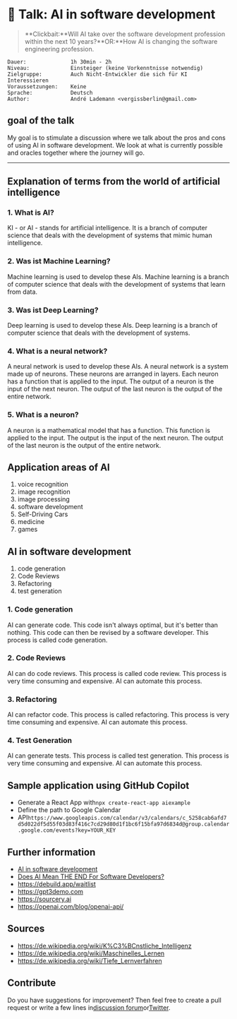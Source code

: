 # 💬 Talk: AI in software development

> **Clickbait:**Will AI take over the software development profession within the next 10 years?**OR:**How AI is changing the software engineering profession.

```text
Dauer:              1h 30min - 2h
Niveau:             Einsteiger (keine Vorkenntnisse notwendig)
Zielgruppe:         Auch Nicht-Entwickler die sich für KI Interessieren
Voraussetzungen:    Keine
Sprache:            Deutsch
Author:             André Lademann <vergissberlin@gmail.com>
```

## goal of the talk

My goal is to stimulate a discussion where we talk about the pros and cons of using AI in software development. We look at what is currently possible and oracles together where the journey will go.

* * *

## Explanation of terms from the world of artificial intelligence

### 1. What is AI?

KI - or AI - stands for artificial intelligence. It is a branch of computer science that deals with the development of systems that mimic human intelligence.

### 2. Was ist Machine Learning?

Machine learning is used to develop these AIs. Machine learning is a branch of computer science that deals with the development of systems that learn from data.

### 3. Was ist Deep Learning?

Deep learning is used to develop these AIs. Deep learning is a branch of computer science that deals with the development of systems.

### 4. What is a neural network?

A neural network is used to develop these AIs. A neural network is a system made up of neurons. These neurons are arranged in layers. Each neuron has a function that is applied to the input. The output of a neuron is the input of the next neuron. The output of the last neuron is the output of the entire network.

### 5. What is a neuron?

A neuron is a mathematical model that has a function. This function is applied to the input. The output is the input of the next neuron. The output of the last neuron is the output of the entire network.

## Application areas of AI

1.  voice recognition
2.  image recognition
3.  image processing
4.  software development
5.  Self-Driving Cars
6.  medicine
7.  games

## AI in software development

1.  code generation
2.  Code Reviews
3.  Refactoring
4.  test generation

### 1. Code generation

AI can generate code. This code isn't always optimal, but it's better than nothing. This code can then be revised by a software developer. This process is called code generation.

### 2. Code Reviews

AI can do code reviews. This process is called code review. This process is very time consuming and expensive. AI can automate this process.

### 3. Refactoring

AI can refactor code. This process is called refactoring. This process is very time consuming and expensive. AI can automate this process.

### 4. Test Generation

AI can generate tests. This process is called test generation. This process is very time consuming and expensive. AI can automate this process.

## Sample application using GitHub Copilot

-   Generate a React App with`npx create-react-app aiexample`
-   Define the path to Google Calendar
-   API`https://www.googleapis.com/calendar/v3/calendars/c_5258cab6afd7d5d022df5d55f03d83f416c7cd29d80d1f1bc6f15bfa97d6834d@group.calendar.google.com/events?key=YOUR_KEY`

## Further information

-   [AI in software development](https://www.youtube.com/watch?v=RVUxHBVEuo0)
-   [Does AI Mean THE END For Software Developers?](https://www.youtube.com/watch?v=ZOwgNA_zKnE)
-   <https://debuild.app/waitlist>
-   <https://gpt3demo.com>
-   <https://sourcery.ai>
-   <https://openai.com/blog/openai-api/>

## Sources

-   <https://de.wikipedia.org/wiki/K%C3%BCnstliche_Intelligenz>
-   <https://de.wikipedia.org/wiki/Maschinelles_Lernen>
-   <https://de.wikipedia.org/wiki/Tiefe_Lernverfahren>

## Contribute

Do you have suggestions for improvement? Then feel free to create a pull request or write a few lines in[discussion forum](https://github.com/vergissberlin/talk-ai-and-software-development/discussions)or[Twitter](https://twitter.com/vergissberlin).
